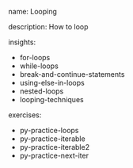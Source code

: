 name: Looping

description: How to loop  

insights:
  - for-loops
  - while-loops
  - break-and-continue-statements
  - using-else-in-loops
  - nested-loops
  - looping-techniques

exercises:
  - py-practice-loops
  - py-practice-iterable
  - py-practice-iterable2
  - py-practice-next-iter
 
